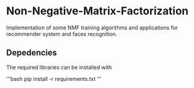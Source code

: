 # Non-Negative-Matrix-Factorization
Implementation of some NMF training algorithms and applications for recommender system and faces recognition.

## Depedencies

The required libraries can be installed with

’’’bash
pip install -r requirements.txt
’’’
